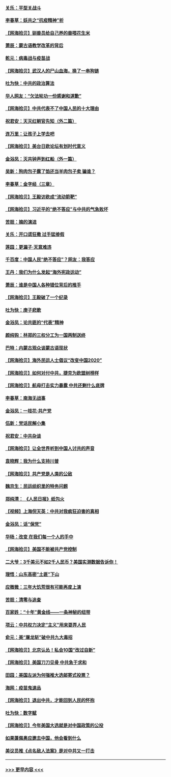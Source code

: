 #### [关乐：平型关战斗](../pages/nsc993/n12395387.md?t=09111051) 
#### [李春草：妖共之“抗疫精神”析](../pages/nsc993/n12395240.md?t=09111051) 
#### [【网海拾贝】驯兽员给自己养的兽喂花生米](../pages/nsc993/n12393919.md?t=09111051) 
#### [萧辰：蒙古语教学改革的背后](../pages/nsc993/n12393677.md?t=09111051) 
#### [乾元：病毒战与疫苗战](../pages/nsc993/n12393107.md?t=09111051) 
#### [【网海拾贝】武汉人的尸山血海，换了一串狗链](../pages/nsc993/n12393043.md?t=09111051) 
#### [吐为快：中共的政治算法](../pages/nsc993/n12390506.md?t=09111051) 
#### [华人网友：“欠法轮功一份感谢和道歉”](../pages/nsc993/n12390098.md?t=09111051) 
#### [【网海拾贝】中共代表不了中国人民的十大理由](../pages/nsc993/n12388155.md?t=09111051) 
#### [祝君安：天灭红朝官先知（外二篇）](../pages/nsc993/n12387957.md?t=09111051) 
#### [连万里：让孩子上学去吧](../pages/nsc993/n12385309.md?t=09111051) 
#### [【网海拾贝】美台日欧论坛有划时代意义](../pages/nsc993/n12385232.md?t=09111051) 
#### [金浴凤：灭共钟声到红船（外一篇）](../pages/nsc993/n12385154.md?t=09111051) 
#### [吴新：狗肉包子露了馅还当羊肉包子卖 骗谁？](../pages/nsc993/n12385133.md?t=09111051) 
#### [李春草：金字经（三章）](../pages/nsc993/n12383691.md?t=09111051) 
#### [【网海拾贝】王毅访欧成“流动箭靶”](../pages/nsc993/n12383338.md?t=09111051) 
#### [【网海拾贝】习近平的“绝不答应”与中共的气急败坏](../pages/nsc993/n12382819.md?t=09111051) 
#### [苦胆：摘的演进](../pages/nsc993/n12382619.md?t=09111051) 
#### [关乐：开口谎狂撒 过手猛掺假](../pages/nsc993/n12382604.md?t=09111051) 
#### [莲园：更漏子‧天意难违](../pages/nsc993/n12382598.md?t=09111051) 
#### [千百度：中国人民“绝不答应”？网友：我答应](../pages/nsc993/n12382024.md?t=09111051) 
#### [王丹：我们为什么发起“海外宪政运动”](../pages/nsc993/n12380286.md?t=09111051) 
#### [萧辰：谁是中国人各种错位背后的推手](../pages/nsc993/n12379800.md?t=09111051) 
#### [【网海拾贝】王毅破了一个纪录](../pages/nsc993/n12379251.md?t=09111051) 
#### [吐为快：庚子悲歌](../pages/nsc993/n12378821.md?t=09111051) 
#### [金浴凤：论共匪的“代表”精神](../pages/nsc993/n12377546.md?t=09111051) 
#### [颜纯钩：林郑的三权分工为一国两制送终](../pages/nsc993/n12377306.md?t=09111051) 
#### [巴特：内蒙古观众谈蒙古语现状](../pages/nsc993/n12376923.md?t=09111051) 
#### [【网海拾贝】海外民运人士倡议“改变中国2020”](../pages/nsc993/n12376682.md?t=09111051) 
#### [【网海拾贝】如何对付中共，捷克为欧盟树榜样](../pages/nsc993/n12374209.md?t=09111051) 
#### [【网海拾贝】航母打击实力暴露 中共还剩什么底牌](../pages/nsc993/n12371825.md?t=09111051) 
#### [李春草：南海无战事](../pages/nsc993/n12371159.md?t=09111051) 
#### [金浴凤：一枝花·共产党](../pages/nsc993/n12368757.md?t=09111051) 
#### [伍新：党话民解小集](../pages/nsc993/n12366907.md?t=09111051) 
#### [祝君安：中共杂谈](../pages/nsc993/n12366076.md?t=09111051) 
#### [【网海拾贝】让全世界听到中国人讨共的声音](../pages/nsc993/n12365569.md?t=09111051) 
#### [袁晓辉：我为什么支持川普](../pages/nsc993/n12362670.md?t=09111051) 
#### [【网海拾贝】共产党是人类的公敌](../pages/nsc993/n12363182.md?t=09111051) 
#### [魏京生：民运组织里的特务问题](../pages/nsc993/n12363010.md?t=09111051) 
#### [郑纯清： 《人民日报》纸包火](../pages/nsc993/n12362706.md?t=09111051) 
#### [【视频】上海倪天英：中共对我疯狂迫害的真相](../pages/nsc993/n12356341.md?t=09111051) 
#### [金浴凤：话“保党”](../pages/nsc993/n12361867.md?t=09111051) 
#### [华旸：改变 在我们每一个人的手中](../pages/nsc993/n12361774.md?t=09111051) 
#### [【网海拾贝】美国不能被共产党控制](../pages/nsc993/n12360271.md?t=09111051) 
#### [二大爷：3千美元不如2千人民币？美国实测数据告诉你！](../pages/nsc993/n12358563.md?t=09111051) 
#### [理悟：山东高密“土匪”下山](../pages/nsc993/n12358535.md?t=09111051) 
#### [应微微：三年大饥荒很有可能再度上演](../pages/nsc993/n12358523.md?t=09111051) 
#### [苦胆：清零与追查](../pages/nsc993/n12358501.md?t=09111051) 
#### [百家姓：“十年”黄金线——一条神秘的纽带](../pages/nsc993/n12358319.md?t=09111051) 
#### [项云：中共权力决定“主义”用来耍弄人民](../pages/nsc993/n12358172.md?t=09111051) 
#### [俞元：美“屠龙斩”破中共九大毒招](../pages/nsc993/n12357822.md?t=09111051) 
#### [【网海拾贝】北京认怂！私会10国“改过自新”](../pages/nsc993/n12357784.md?t=09111051) 
#### [【网海拾贝】美国刀刀见骨 中共急于求和](../pages/nsc993/n12355511.md?t=09111051) 
#### [田园：美国左派为何强推大选邮寄式投票？](../pages/nsc993/n12352963.md?t=09111051) 
#### [海网：疫苗鬼速品](../pages/nsc993/n12354438.md?t=09111051) 
#### [【网海拾贝】退出中共，才能回到人民的怀抱](../pages/nsc993/n12352634.md?t=09111051) 
#### [吐为快：数字赋](../pages/nsc993/n12352317.md?t=09111051) 
#### [【网海拾贝】今年美国大选就是对中国政策的公投](../pages/nsc993/n12350973.md?t=09111051) 
#### [如果蓬佩奥应邀去中国，他会看到什么](../pages/nsc993/n12350945.md?t=09111051) 
#### [美议员推《点名敌人法案》是对中共又一打击](../pages/nsc993/n12350765.md?t=09111051) 

----
#### [ >>> 更早内容 <<< ](../indexes/nsc993-earlier.md)
